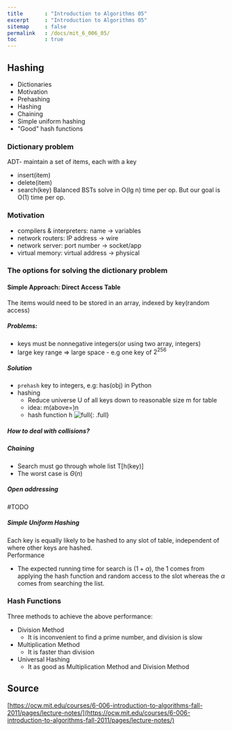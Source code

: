 ```yaml
---
title       : "Introduction to Algorithms 05"
excerpt     : "Introduction to Algorithms 05"
sitemap     : false
permalink   : /docs/mit_6_006_05/
toc         : true
---
```



## Hashing
* Dictionaries
* Motivation
* Prehashing
* Hashing
* Chaining
* Simple uniform hashing
* "Good" hash functions
### Dictionary problem
ADT- maintain a set of items, each with a key
* insert(item)
* delete(item)
* search(key)
Balanced BSTs solve in O(lg n) time per op. But our goal is O(1) time per op.
### Motivation
* compilers & interpreters: name -> variables
* network routers: IP address -> wire
* network server: port number -> socket/app
* virtual memory: virtual address -> physical
### The options for solving the dictionary problem
#### Simple Approach: Direct Access Table
The items would need to be stored in an array, indexed by key(random access)
##### Problems:
* keys must be nonnegative integers(or using two array, integers)
* large key range => large space - e.g one key of $\mathrm{2}^{256}$
##### Solution
* `prehash` key to integers, e.g: has(obj) in Python
* hashing
  * Reduce universe U of all keys down to reasonable size m for table
  * idea: m(above=)n
  * hash function h
![full](https://hostux.social/system/media_attachments/files/109/800/480/340/792/879/original/95403eabfe166740.jpeg){: .full}
##### How to deal with collisions?
##### Chaining
* Search must go through whole list T[h(key)]
* The worst case is $\Theta (n)$

##### Open addressing
#TODO

##### Simple Uniform Hashing
Each key is equally likely to be hashed to any slot of table, independent of where other keys are hashed.  
Performance
* The expected running time for search is $\mathrm(1+\alpha)$, the 1 comes from applying the hash function and random access to the slot whereas the $\alpha$ comes from searching the list.
### Hash Functions
Three methods to achieve the above performance:
* Division Method
  * It is inconvenient to find a prime number, and division is slow
* Multiplication Method
  * It is faster than division
* Universal Hashing
  * It as good as Multiplication Method and Division Method


## Source
[https://ocw.mit.edu/courses/6-006-introduction-to-algorithms-fall-2011/pages/lecture-notes/](https://ocw.mit.edu/courses/6-006-introduction-to-algorithms-fall-2011/pages/lecture-notes/)